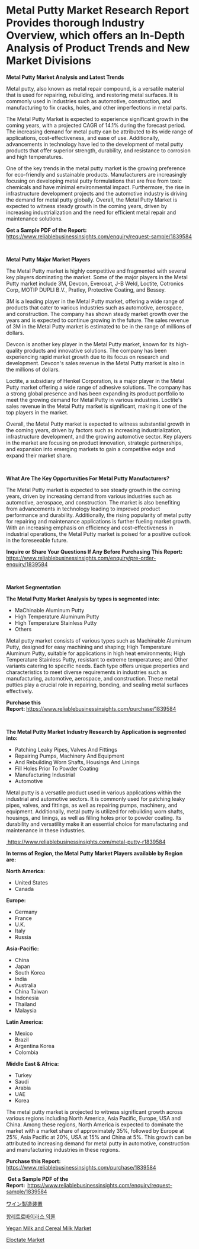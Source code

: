 <p><h1>Metal Putty Market Research Report Provides thorough Industry Overview, which offers an In-Depth Analysis of Product Trends and New Market Divisions</h1></p><p><strong>Metal Putty Market Analysis and Latest Trends</strong></p>
<p><p>Metal putty, also known as metal repair compound, is a versatile material that is used for repairing, rebuilding, and restoring metal surfaces. It is commonly used in industries such as automotive, construction, and manufacturing to fix cracks, holes, and other imperfections in metal parts.</p><p>The Metal Putty Market is expected to experience significant growth in the coming years, with a projected CAGR of 14.1% during the forecast period. The increasing demand for metal putty can be attributed to its wide range of applications, cost-effectiveness, and ease of use. Additionally, advancements in technology have led to the development of metal putty products that offer superior strength, durability, and resistance to corrosion and high temperatures.</p><p>One of the key trends in the metal putty market is the growing preference for eco-friendly and sustainable products. Manufacturers are increasingly focusing on developing metal putty formulations that are free from toxic chemicals and have minimal environmental impact. Furthermore, the rise in infrastructure development projects and the automotive industry is driving the demand for metal putty globally. Overall, the Metal Putty Market is expected to witness steady growth in the coming years, driven by increasing industrialization and the need for efficient metal repair and maintenance solutions.</p></p>
<p><strong>Get a Sample PDF of the Report:&nbsp;</strong> <a href="https://www.reliablebusinessinsights.com/enquiry/request-sample/1839584">https://www.reliablebusinessinsights.com/enquiry/request-sample/1839584</a></p>
<p>&nbsp;</p>
<p><strong>Metal Putty Major Market Players</strong></p>
<p><p>The Metal Putty market is highly competitive and fragmented with several key players dominating the market. Some of the major players in the Metal Putty market include 3M, Devcon, Evercoat, J-B Weld, Loctite, Cotronics Corp, MOTIP DUPLI B.V., Pratley, Protective Coating, and Bessey.</p><p>3M is a leading player in the Metal Putty market, offering a wide range of products that cater to various industries such as automotive, aerospace, and construction. The company has shown steady market growth over the years and is expected to continue growing in the future. The sales revenue of 3M in the Metal Putty market is estimated to be in the range of millions of dollars.</p><p>Devcon is another key player in the Metal Putty market, known for its high-quality products and innovative solutions. The company has been experiencing rapid market growth due to its focus on research and development. Devcon's sales revenue in the Metal Putty market is also in the millions of dollars.</p><p>Loctite, a subsidiary of Henkel Corporation, is a major player in the Metal Putty market offering a wide range of adhesive solutions. The company has a strong global presence and has been expanding its product portfolio to meet the growing demand for Metal Putty in various industries. Loctite's sales revenue in the Metal Putty market is significant, making it one of the top players in the market.</p><p>Overall, the Metal Putty market is expected to witness substantial growth in the coming years, driven by factors such as increasing industrialization, infrastructure development, and the growing automotive sector. Key players in the market are focusing on product innovation, strategic partnerships, and expansion into emerging markets to gain a competitive edge and expand their market share.</p></p>
<p>&nbsp;</p>
<p><strong>What Are The Key Opportunities For Metal Putty Manufacturers?</strong></p>
<p><p>The Metal Putty market is expected to see steady growth in the coming years, driven by increasing demand from various industries such as automotive, aerospace, and construction. The market is also benefiting from advancements in technology leading to improved product performance and durability. Additionally, the rising popularity of metal putty for repairing and maintenance applications is further fueling market growth. With an increasing emphasis on efficiency and cost-effectiveness in industrial operations, the Metal Putty market is poised for a positive outlook in the foreseeable future.</p></p>
<p><strong>Inquire or Share Your Questions If Any Before Purchasing This Report:</strong> <a href="https://www.reliablebusinessinsights.com/enquiry/pre-order-enquiry/1839584">https://www.reliablebusinessinsights.com/enquiry/pre-order-enquiry/1839584</a></p>
<p>&nbsp;</p>
<p><strong>Market Segmentation</strong></p>
<p><strong>The Metal Putty Market Analysis by types is segmented into:</strong></p>
<p><ul><li>MaChinable Aluminum Putty</li><li>High Temperature Aluminum Putty</li><li>High Temperature Stainless Putty</li><li>Others</li></ul></p>
<p><p>Metal putty market consists of various types such as Machinable Aluminum Putty, designed for easy machining and shaping; High Temperature Aluminum Putty, suitable for applications in high heat environments; High Temperature Stainless Putty, resistant to extreme temperatures; and Other variants catering to specific needs. Each type offers unique properties and characteristics to meet diverse requirements in industries such as manufacturing, automotive, aerospace, and construction. These metal putties play a crucial role in repairing, bonding, and sealing metal surfaces effectively.</p></p>
<p><strong>Purchase this Report:&nbsp;</strong><a href="https://www.reliablebusinessinsights.com/purchase/1839584">https://www.reliablebusinessinsights.com/purchase/1839584</a></p>
<p>&nbsp;</p>
<p><strong>The Metal Putty Market Industry Research by Application is segmented into:</strong></p>
<p><ul><li>Patching Leaky Pipes, Valves And Fittings</li><li>Repairing Pumps, Machinery And Equipment</li><li>And Rebuilding Worn Shafts, Housings And Linings</li><li>Fill Holes Prior To Powder Coating</li><li>Manufacturing Industrial</li><li>Automotive</li></ul></p>
<p><p>Metal putty is a versatile product used in various applications within the industrial and automotive sectors. It is commonly used for patching leaky pipes, valves, and fittings, as well as repairing pumps, machinery, and equipment. Additionally, metal putty is utilized for rebuilding worn shafts, housings, and linings, as well as filling holes prior to powder coating. Its durability and versatility make it an essential choice for manufacturing and maintenance in these industries.</p></p>
<p><a href="https://www.reliablebusinessinsights.com/metal-putty-r1839584">&nbsp;https://www.reliablebusinessinsights.com/metal-putty-r1839584</a></p>
<p><strong>In terms of Region, the Metal Putty Market Players available by Region are:</strong></p>
<p>
    <p> <strong> North America: </strong>
        <ul>
            <li>United States</li>
            <li>Canada</li>
        </ul>
        </p> 
    <p> <strong> Europe: </strong>
        <ul>
            <li>Germany</li>
            <li>France</li>
            <li>U.K.</li>
            <li>Italy</li>
            <li>Russia</li>
        </ul>
        </p> 
    <p> <strong> Asia-Pacific: </strong>
        <ul>
            <li>China</li>
            <li>Japan</li>
            <li>South Korea</li>
            <li>India</li>
            <li>Australia</li>
            <li>China Taiwan</li>
            <li>Indonesia</li>
            <li>Thailand</li>
            <li>Malaysia</li>
        </ul>
        </p> 
    <p> <strong> Latin America: </strong>
        <ul>
            <li>Mexico</li>
            <li>Brazil</li>
            <li>Argentina Korea</li>
            <li>Colombia</li>
        </ul>
        </p> 
    <p> <strong> Middle East & Africa: </strong>
        <ul>
            <li>Turkey</li>
            <li>Saudi</li>
            <li>Arabia</li>
            <li>UAE</li>
            <li>Korea</li>
        </ul>
    </p>
    </p>
<p><p>The metal putty market is projected to witness significant growth across various regions including North America, Asia Pacific, Europe, USA and China. Among these regions, North America is expected to dominate the market with a market share of approximately 35%, followed by Europe at 25%, Asia Pacific at 20%, USA at 15% and China at 5%. This growth can be attributed to increasing demand for metal putty in automotive, construction and manufacturing industries in these regions.</p></p>
<p><strong>Purchase this Report: </strong><a href="https://www.reliablebusinessinsights.com/purchase/1839584">https://www.reliablebusinessinsights.com/purchase/1839584</a></p>
<p>&nbsp;<strong>Get a Sample PDF of the Report:&nbsp;&nbsp;</strong><a href="https://www.reliablebusinessinsights.com/enquiry/request-sample/1839584">https://www.reliablebusinessinsights.com/enquiry/request-sample/1839584</a></p>
<p><strong></strong></p>
<p><p><a href="https://github.com/nxboeu02965442/Market-Research-Report-List-3/blob/main/73441372596.md">ワイン製造装置</a></p><p><a href="https://github.com/mpodehpw07370073/Market-Research-Report-List-3/blob/main/32331336499.md">항레트로바이러스 약물</a></p><p><a href="https://github.com/mabenkhyari11/Market-Research-Report-List-1/blob/main/vegan-milk-and-cereal-milk-market.md">Vegan Milk and Cereal Milk Market</a></p><p><a href="https://issuu.com/reportprime-2/docs/eloctate-market-size-2030.pptx">Eloctate Market</a></p></p>